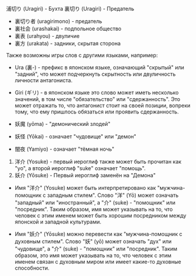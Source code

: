 浦切り (Uragiri) - Бухта
裏切り (Uragiri) - Предатель

-   裏切り者 (uragirimono) - предатель
-   裏社会 (urashakai) - подпольное общество
-   裏表 (urahyou) - двуличие
-   裏方 (urakata) - задники, скрытая сторона

Также возможны игры слов с другими языками, например:

-   Ura (裏-) - префикс в японском языке, означающий "скрытый" или "задний", что может подчеркнуть скрытность или двуличность личности антагониста.
-   Giri (ギリ) - в японском языке это слово может иметь несколько значений, в том числе "обязательство" или "сдержанность". Это может отражать то, что антагонист стоит на своей позиции, вопреки тому, что ему пришлось обязаться или проявить сдержанность.


- 妖魔 (yōma) - "демонический злодей"
- 妖怪 (Yōkai) - означает "чудовище" или "демон"
- 闇夜 (Yamiyo) - означает "тёмная ночь"

1. 洋介 (Yosuke) - первый иероглиф также может быть прочитан как "yo", а второй иероглиф "suke" означает "помощь".
2. 妖介 (Yōsuke) - Первый иероглиф заменён на "Демона"

-   Имя "洋介" (Yosuke) может быть интерпретировано как "мужчина-помощник с западным стилем". Слово "洋" (Yō) может означать "западный" или "иностранный", а "介" (suke) - "помощник" или "посредник". Таким образом, имя может указывать на то, что человек с этим именем может быть хорошим посредником между японской и западной культурами.
    
-   Имя "妖介" (Yōsuke) можно перевести как "мужчина-помощник с духовным стилем". Слово "妖" (yō) может означать "дух" или "чудовище", а "介" (suke) - "помощник" или "посредник". Таким образом, это имя может указывать на то, что человек с этим именем связан с духовным миром или имеет какие-то духовные способности.